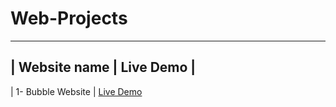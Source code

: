 # Web-Projects

-------------------------------------------
|   Website name        |   Live Demo     |
-------------------------------------------
|  1- Bubble Website | [Live Demo](https://rawcdn.githack.com/vishwajeet1207/Web-Projects/fe883e97c805ed81f8e8874775bcf1d0174837e3/bubble%20website/index.html)
